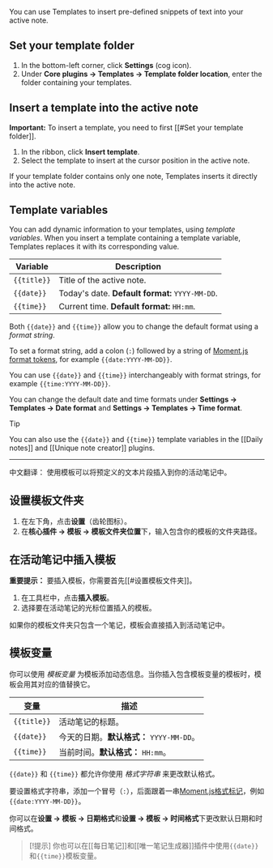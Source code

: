You can use Templates to insert pre-defined snippets of text into your active note.

## Set your template folder

1. In the bottom-left corner, click **Settings** (cog icon).
2. Under **Core plugins → Templates → Template folder location**, enter the folder containing your templates.

## Insert a template into the active note

**Important:**  To insert a template, you need to first [[#Set your template folder]].

1. In the ribbon, click **Insert template**.
2. Select the template to insert at the cursor position in the active note.

If your template folder contains only one note, Templates inserts it directly into the active note.

## Template variables

You can add dynamic information to your templates, using _template variables_. When you insert a template containing a template variable, Templates replaces it with its corresponding value.

| Variable    | Description                                     |
|-------------|-------------------------------------------------|
| `{{title}}` | Title of the active note.                       |
| `{{date}}`  | Today's date. **Default format:** `YYYY-MM-DD`. |
| `{{time}}`  | Current time. **Default format:** `HH:mm`.      |

Both `{{date}}` and `{{time}}` allow you to change the default format using a _format string_.

To set a format string, add a colon (`:`) followed by a string of [Moment.js format tokens](https://momentjs.com/docs/#/displaying/format/), for example `{{date:YYYY-MM-DD}}`.

You can use `{{date}}` and `{{time}}` interchangeably with format strings, for example `{{time:YYYY-MM-DD}}`.

You can change the default date and time formats under **Settings → Templates → Date format** and **Settings → Templates → Time format**.

> [!tip]
> You can also use the `{{date}}` and `{{time}}` template variables in the [[Daily notes]] and [[Unique note creator]] plugins.


---

中文翻译：
使用模板可以将预定义的文本片段插入到你的活动笔记中。

## 设置模板文件夹

1. 在左下角，点击**设置**（齿轮图标）。
2. 在**核心插件 → 模板 → 模板文件夹位置**下，输入包含你的模板的文件夹路径。

## 在活动笔记中插入模板

**重要提示：** 要插入模板，你需要首先[[#设置模板文件夹]]。

1. 在工具栏中，点击**插入模板**。
2. 选择要在活动笔记的光标位置插入的模板。

如果你的模板文件夹只包含一个笔记，模板会直接插入到活动笔记中。

## 模板变量

你可以使用 _模板变量_ 为模板添加动态信息。当你插入包含模板变量的模板时，模板会用其对应的值替换它。

| 变量        | 描述                                          |
|-------------|----------------------------------------------|
| `{{title}}` | 活动笔记的标题。                             |
| `{{date}}`  | 今天的日期。**默认格式：** `YYYY-MM-DD`。    |
| `{{time}}`  | 当前时间。**默认格式：** `HH:mm`。           |

`{{date}}` 和 `{{time}}` 都允许你使用 _格式字符串_ 来更改默认格式。

要设置格式字符串，添加一个冒号（`:`），后面跟着一串[Moment.js格式标记](https://momentjs.com/docs/#/displaying/format/)，例如 `{{date:YYYY-MM-DD}}`。

你可以在**设置 → 模板 → 日期格式**和**设置 → 模板 → 时间格式**下更改默认日期和时间格式。

> [!提示]
> 你也可以在[[每日笔记]]和[[唯一笔记生成器]]插件中使用`{{date}}`和`{{time}}`模板变量。